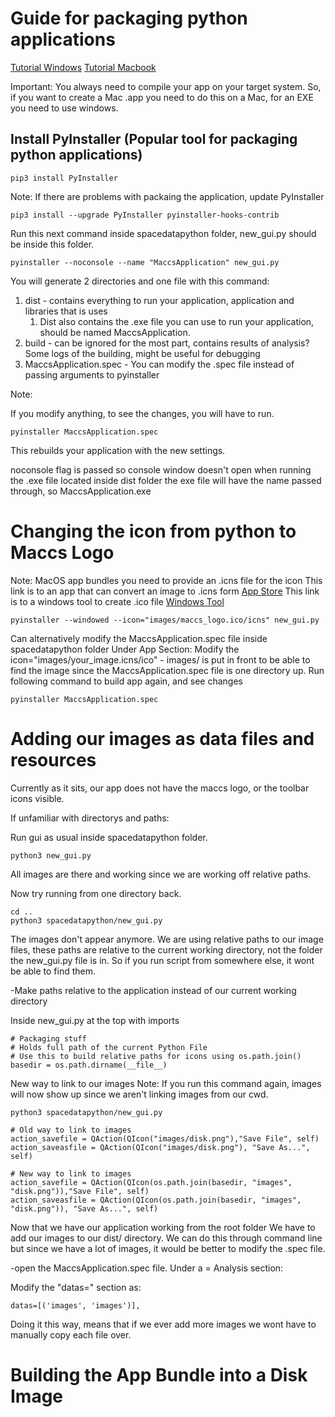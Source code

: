 # Guide for packaging python applications #


[Tutorial Windows](https://www.pythonguis.com/tutorials/packaging-pyside6-applications-windows-pyinstaller-installforge/)
[Tutorial Macbook](https://www.pythonguis.com/tutorials/packaging-pyqt5-applications-pyinstaller-macos-dmg/)

Important: You always need to compile your app on your target system. So, if you want to create a Mac .app
    you need to do this on a Mac, for an EXE you need to use windows.
    
## Install PyInstaller (Popular tool for packaging python applications) ##

```
pip3 install PyInstaller
```

Note: If there are problems with packaing the application, update PyInstaller

```
pip3 install --upgrade PyInstaller pyinstaller-hooks-contrib
```

Run this next command inside spacedatapython folder, new_gui.py should be inside this folder.

```
pyinstaller --noconsole --name "MaccsApplication" new_gui.py
```

You will generate 2 directories and one file with this command: 
1. dist - contains everything to run your application, application and libraries that is uses
    1. Dist also contains the .exe file you can use to run your application, should be named MaccsApplication.
2. build - can be ignored for the most part, contains results of analysis? Some logs of the building, might be useful for debugging
3. MaccsApplication.spec - You can modify the .spec file instead of passing arguments to pyinstaller

Note:

If you modify anything, to see the changes, you will have to run.

```
pyinstaller MaccsApplication.spec
```

This rebuilds your application with the new settings.

noconsole flag is passed so console window doesn't open when running the .exe file located inside dist folder
the exe file will have the name passed through, so MaccsApplication.exe

# Changing the icon from python to Maccs Logo #

Note:
MacOS app bundles you need to provide an .icns file for the icon
This link is to an app that can convert an image to .icns form [App Store](https://apps.apple.com/us/app/image2icon-make-your-own-icons/id992115977)
This link is to a windows tool to create .ico file [Windows Tool](https://portableapps.com/apps/graphics_pictures/icofx_portable)

```
pyinstaller --windowed --icon="images/maccs_logo.ico/icns" new_gui.py
```

Can alternatively modify the MaccsApplication.spec file inside spacedatapython folder
Under App Section: Modify the icon="images/your_image.icns/ico" - images/ is put in front to be
able to find the image since the MaccsApplication.spec file is one directory up.
Run following command to build app again, and see changes

```
pyinstaller MaccsApplication.spec
```

# Adding our images as data files and resources #

Currently as it sits, our app does not have the maccs logo, or the toolbar icons visible.

If unfamiliar with directorys and paths:

Run gui as usual inside spacedatapython folder.

```
python3 new_gui.py
```

All images are there and working since we are working off relative paths.

Now try running from one directory back.

```
cd ..
python3 spacedatapython/new_gui.py
```

The images don't appear anymore. We are using relative paths to our image files,
these paths are relative to the current working directory, not the folder the new_gui.py file is in.
So if you run script from somewhere else, it wont be able to find them.

-Make paths relative to the application instead of our current working directory

Inside new_gui.py at the top with imports 

```
# Packaging stuff
# Holds full path of the current Python File
# Use this to build relative paths for icons using os.path.join()
basedir = os.path.dirname(__file__)
```

New way to link to our images
Note: If you run this command again, images will now show up since we aren't linking images from our cwd.

``` 
python3 spacedatapython/new_gui.py
```

```
# Old way to link to images
action_savefile = QAction(QIcon("images/disk.png"),"Save File", self)
action_saveasfile = QAction(QIcon("images/disk.png"), "Save As...", self)

# New way to link to images
action_savefile = QAction(QIcon(os.path.join(basedir, "images", "disk.png")),"Save File", self)
action_saveasfile = QAction(QIcon(os.path.join(basedir, "images", "disk.png")), "Save As...", self)

```

Now that we have our application working from the root folder
We have to add our images to our dist/ directory. We can do this through command line
but since we have a lot of images, it would be better to modify the .spec file.

-open the MaccsApplication.spec file. Under a = Analysis section:

Modify the "datas=" section as:

```
datas=[('images', 'images')],
```

Doing it this way, means that if we ever add more images we wont have to manually copy each file over.


# Building the App Bundle into a Disk Image #


